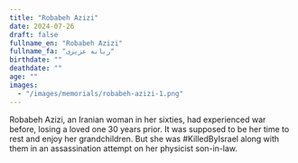 ```yaml
---
title: "Robabeh Azizi"
date: 2024-07-26
draft: false
fullname_en: "Robabeh Azizi"
fullname_fa: "ربابه عزیزی"
birthdate: ""
deathdate: ""
age: ""
images:
  - "/images/memorials/robabeh-azizi-1.png"
---
```


Robabeh Azizi, an Iranian woman in her sixties, had experienced war before, losing a loved one 30 years prior. It was supposed to be her time to rest and enjoy her grandchildren. But she was #KilledByIsrael along with them in an assassination attempt on her physicist son-in-law.